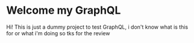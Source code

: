 # Welcome my GraphQL 

Hi! This is just a dummy project to test GraphQL, i don't know what is this for or what i'm doing so tks for the review


